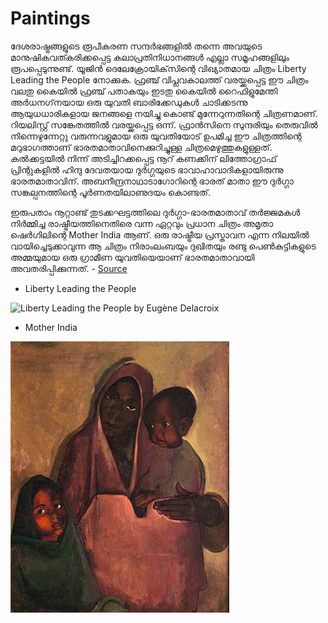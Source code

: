 # Paintings

ദേശരാഷ്ട്രങ്ങളുടെ രൂപീകരണ സന്ദര്‍ഭങ്ങളില്‍ തന്നെ അവയുടെ മാനുഷികവത്കരിക്കപ്പെട്ട കലാപ്രതിനിധാനങ്ങള്‍ എല്ലാ സമൂഹങ്ങളിലും രൂപപ്പെടുന്നുണ്ട്. യൂജിന്‍ ദെലേക്രോയിക്‌സിന്റെ വിഖ്യാതമായ ചിത്രം Liberty Leading the People നോക്കുക. ഫ്രഞ്ച് വിപ്ലവകാലത്ത് വരയ്ക്കപ്പെട്ട ഈ ചിത്രം വലതു കൈയില്‍ ഫ്രഞ്ച് പതാകയും ഇടതു കൈയില്‍ റൈഫിളുമേന്തി അര്‍ധനഗ്‌നയായ ഒരു യുവതി ബാരിക്കേഡുകള്‍ ചാടിക്കടന്നു ആയുധധാരികളായ ജനങ്ങളെ നയിച്ചു കൊണ്ട് മുന്നേറുന്നതിന്റെ ചിത്രണമാണ്. റിയലിസ്റ്റ് സങ്കേതത്തില്‍ വരയ്ക്കപ്പെട്ട ഒന്ന്. ഫ്രാന്‍സിനെ സുന്ദരിയും തെരുവില്‍ നിന്നെഴുന്നേറ്റു വരുന്നവളുമായ ഒരു യുവതിയോട് ഉപമിച്ച ഈ ചിത്രത്തിന്റെ മറുഭാഗത്താണ് ഭാരതമാതാവിനെക്കുറിച്ചുള്ള ചിത്രമെഴുത്തുകളുള്ളത്. കല്‍ക്കട്ടയില്‍ നിന്ന് അടിച്ചിറക്കപ്പെട്ട നൂറ് കണക്കിന് ലിത്തോഗ്രാഫ് പ്രിന്റുകളില്‍ ഹിന്ദു ദേവതയായ ദുര്‍ഗ്ഗയുടെ ഭാവാഹാവാദികളായിരുന്നു ഭാരതമാതാവിന്. അബനീന്ദ്രനാഥാടാഗോറിന്റെ ഭാരത് മാതാ ഈ ദുര്‍ഗ്ഗാ സങ്കല്പനത്തിന്റെ പൂര്‍ണതയിലാണുദയം കൊണ്ടത്.

ഇരുപതാം നൂറ്റാണ്ട് തുടക്കഘട്ടത്തിലെ ദുര്‍ഗ്ഗാ-ഭാരതമാതാവ് തര്‍ജ്ജമകള്‍ നിര്‍മ്മിച്ച രാഷ്ട്രീയത്തിനെതിരെ വന്ന ഏറ്റവും പ്രധാന ചിത്രം അമൃതാ ഷെര്‍ഗിലിന്റെ Mother India ആണ്. ഒരു രാഷ്ട്രീയ പ്രസ്താവന എന്ന നിലയില്‍ വായിച്ചെടുക്കാവുന്ന ആ ചിത്രം നിരാംലംബയും ദുഖിതയും രണ്ടു പെണ്‍കുട്ടികളുടെ അമ്മയുമായ ഒരു ഗ്രാമീണ യുവതിയെയാണ് ഭാരതമാതാവായി അവതരിപ്പിക്കുന്നത്.    - [Source](https://truecopythink.media/Rafeek-ibrahim-article-about-basheers-writings)&#x20;



* Liberty Leading the People

![Liberty Leading the People by Eugène Delacroix](../../.gitbook/assets/liberty\_leading\_people.jpg)

* Mother India&#x20;

![Mother India by Amrita Sher-Gil](../../.gitbook/assets/mother-india.jpg)

